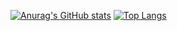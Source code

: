 [![Anurag's GitHub stats](https://github-readme-stats.vercel.app/api?username=Dargorn-dot-py&show_icons=true&theme=tokyonight)](https://github.com/anuraghazra/github-readme-stats)
[![Top Langs](https://github-readme-stats.vercel.app/api/top-langs/?username=Dargorn-dot-py&layout=compact&theme=tokyonight&exclude_repo=Dargorn-dot-py)](https://github.com/anuraghazra/github-readme-stats)
